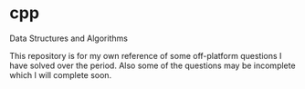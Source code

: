 # cpp
Data Structures and Algorithms

This repository is for my own reference of some off-platform questions I have solved over the period.
Also some of the questions may be incomplete which I will complete soon.
